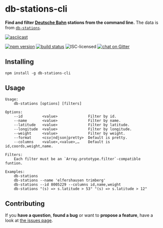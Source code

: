 # db-stations-cli

**Find and filter [Deutsche Bahn](https://en.wikipedia.org/wiki/Deutsche_Bahn) stations from the command line.** The data is from [`db-stations`](https://github.com/derhuerst/db-stations).

[![asciicast](https://asciinema.org/a/82500.png)](https://asciinema.org/a/82500)

[![npm version](https://img.shields.io/npm/v/db-stations-cli.svg)](https://www.npmjs.com/package/db-stations-cli)
[![build status](https://img.shields.io/travis/derhuerst/db-stations-cli.svg)](https://travis-ci.org/derhuerst/db-stations-cli)
![ISC-licensed](https://img.shields.io/github/license/derhuerst/db-stations-cli.svg)
[![chat on Gitter](https://badges.gitter.im/derhuerst/vbb-rest.svg)](https://gitter.im/derhuerst)


## Installing

```shell
npm install -g db-stations-cli
```


## Usage

```
Usage:
    db-stations [options] [filters]

Options:
    --id         <value>              Filter by id.
    --name       <value>              Filter by name.
    --latitude   <value>              Filter by latitude.
    --longitude  <value>              Filter by longitude.
    --weight     <value>              Filter by weight.
    --format     <csv|ndjson|pretty>  Default is pretty.
    --columns    <value>,<value>,…    Default is id,coords,weight,name.

Filters:
    Each filter must be an `Array.prototype.filter`-compatible funtion.

Examples:
    db-stations
    db-stations --name 'elfershausen trimberg'
    db-stations --id 8005229 --columns id,name,weight
    db-stations "(s) => s.latitude > 53" "(s) => s.latitude > 12"
```


## Contributing

If you **have a question**, **found a bug** or want to **propose a feature**, have a look at [the issues page](https://github.com/derhuerst/db-stations-cli/issues).
